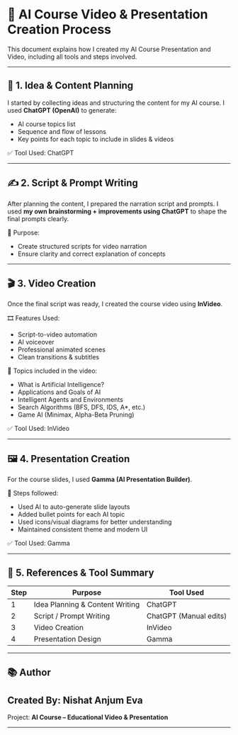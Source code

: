 # 🎥 AI Course Video & Presentation Creation Process

This document explains how I created my AI Course Presentation and Video, including all tools and steps involved.

---

## 🧠 1. Idea & Content Planning

I started by collecting ideas and structuring the content for my AI course. I used **ChatGPT (OpenAI)** to generate:

* AI course topics list
* Sequence and flow of lessons
* Key points for each topic to include in slides & videos

✅ Tool Used: ChatGPT

---

## ✍️ 2. Script & Prompt Writing

After planning the content, I prepared the narration script and prompts.
I used **my own brainstorming + improvements using ChatGPT** to shape the final prompts clearly.

📝 Purpose:

* Create structured scripts for video narration
* Ensure clarity and correct explanation of concepts

---

## 🎬 3. Video Creation

Once the final script was ready, I created the course video using **InVideo**.

🎞️ Features Used:

* Script-to-video automation
* AI voiceover
* Professional animated scenes
* Clean transitions & subtitles

📌 Topics included in the video:

* What is Artificial Intelligence?
* Applications and Goals of AI
* Intelligent Agents and Environments
* Search Algorithms (BFS, DFS, IDS, A*, etc.)
* Game AI (Minimax, Alpha-Beta Pruning)

✅ Tool Used: InVideo

---

## 🖼️ 4. Presentation Creation

For the course slides, I used **Gamma (AI Presentation Builder)**.

🎤 Steps followed:

* Used AI to auto-generate slide layouts
* Added bullet points for each AI topic
* Used icons/visual diagrams for better understanding
* Maintained consistent theme and modern UI

✅ Tool Used: Gamma

---

## 🔗 5. References & Tool Summary

| Step | Purpose                         | Tool Used              |
| ---- | ------------------------------- | ---------------------- |
| 1    | Idea Planning & Content Writing | ChatGPT                |
| 2    | Script / Prompt Writing         | ChatGPT (Manual edits) |
| 3    | Video Creation                  | InVideo                |
| 4    | Presentation Design             | Gamma                  |

---

## 📚 Author

Created By: **Nishat Anjum Eva**
---
Project: **AI Course – Educational Video & Presentation**

---
 
